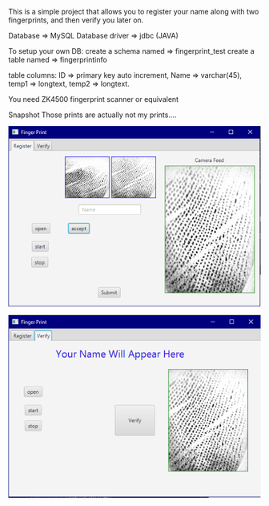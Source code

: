 This is a simple project that allows you to register your name 
along with two fingerprints, and then verify you later on.

Database => MySQL
Database driver => jdbc (JAVA)

To setup your own DB:
create a schema named => fingerprint_test
create a table named => fingerprintinfo

table columns:
ID => primary key auto increment,
Name => varchar(45),
temp1 => longtext,
temp2 => longtext.

You need ZK4500 fingerprint scanner or equivalent



Snapshot
Those prints are actually not my prints....

![Alt text](page1.PNG)

![Alt text](page2.PNG)
